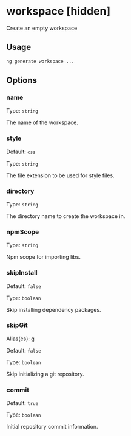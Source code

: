 # workspace [hidden]

Create an empty workspace

## Usage

```bash
ng generate workspace ...

```

## Options

### name

Type: `string`

The name of the workspace.

### style

Default: `css`

Type: `string`

The file extension to be used for style files.

### directory

Type: `string`

The directory name to create the workspace in.

### npmScope

Type: `string`

Npm scope for importing libs.

### skipInstall

Default: `false`

Type: `boolean`

Skip installing dependency packages.

### skipGit

Alias(es): g

Default: `false`

Type: `boolean`

Skip initializing a git repository.

### commit

Default: `true`

Type: `boolean`

Initial repository commit information.
